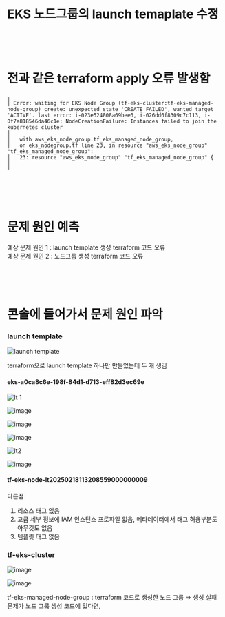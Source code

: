 # EKS 노드그룹의 launch temaplate 수정

<br>
<br>
<br>

# 전과 같은 terraform apply 오류 발생함

```
╷
│ Error: waiting for EKS Node Group (tf-eks-cluster:tf-eks-managed-node-group) create: unexpected state 'CREATE_FAILED', wanted target 'ACTIVE'. last error: i-023e524808a69bee6, i-026dd6f8309c7c113, i-0f7a818546da46c1e: NodeCreationFailure: Instances failed to join the kubernetes cluster
│
│   with aws_eks_node_group.tf_eks_managed_node_group,
│   on eks_nodegroup.tf line 23, in resource "aws_eks_node_group" "tf_eks_managed_node_group":
│   23: resource "aws_eks_node_group" "tf_eks_managed_node_group" {
│
╵
```

<br>
<br>
<br>

# 문제 원인 예측

예상 문제 원인 1 : launch template 생성 terraform 코드 오류 <br>
예상 문제 원인 2 : 노드그룹 생성 terraform 코드 오류

<br>
<br>
<br>

# 콘솔에 들어가서 문제 원인 파악

### launch template
![launch template](https://github.com/user-attachments/assets/c9257c16-7be9-4f57-ae30-c49b856c7b8e)

terraform으로 launch template 하나만 만들었는데 두 개 생김

#### eks-a0ca8c6e-198f-84d1-d713-eff82d3ec69e

![lt 1](https://github.com/user-attachments/assets/e86f08c9-ea24-4f99-8726-c82bfb505251)

![image](https://github.com/user-attachments/assets/42af89e1-205c-47e1-a760-8495e4ae01e4)

![image](https://github.com/user-attachments/assets/d5e4a561-01bb-47a6-b83d-11522bfa48eb)

![image](https://github.com/user-attachments/assets/a0e0b2eb-b2de-4932-ab0c-f2cbd2f1db44)

![lt2](https://github.com/user-attachments/assets/a7352bad-6c61-45e7-b9d0-d90a2f180e3f)

![image](https://github.com/user-attachments/assets/91e1d611-21b8-4f13-94ca-57fa6915d24c)

#### tf-eks-node-lt20250218113208559000000009



다른점
1. 리소스 태그 없음
2. 고급 세부 정보에 IAM 인스턴스 프로파일 없음, 메타데이터에서 태그 허용부분도 아무것도 없음
3. 템플릿 태그 없음

### tf-eks-cluster 
![image](https://github.com/user-attachments/assets/fc7a73b3-d981-45f0-b7a3-b56e3a8929af)

![image](https://github.com/user-attachments/assets/eb79f9d7-0df4-4411-a0b6-bd8f2dd3a1f6)

tf-eks-managed-node-group : terraform 코드로 생성한 노드 그룹 ⇒ 생성 실패 <br>
문제가 노드 그룹 생성 코드에 있다면, 
